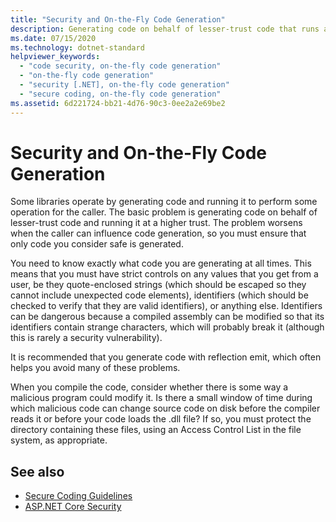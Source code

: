 ```yaml
---
title: "Security and On-the-Fly Code Generation"
description: Generating code on behalf of lesser-trust code that runs at a higher trust is a security concern, especially when a caller can influence code generation.
ms.date: 07/15/2020
ms.technology: dotnet-standard
helpviewer_keywords: 
  - "code security, on-the-fly code generation"
  - "on-the-fly code generation"
  - "security [.NET], on-the-fly code generation"
  - "secure coding, on-the-fly code generation"
ms.assetid: 6d221724-bb21-4d76-90c3-0ee2a2e69be2
---
```

# Security and On-the-Fly Code Generation

Some libraries operate by generating code and running it to perform some operation for the caller. The basic problem is generating code on behalf of lesser-trust code and running it at a higher trust. The problem worsens when the caller can influence code generation, so you must ensure that only code you consider safe is generated.  
  
You need to know exactly what code you are generating at all times. This means that you must have strict controls on any values that you get from a user, be they quote-enclosed strings (which should be escaped so they cannot include unexpected code elements), identifiers (which should be checked to verify that they are valid identifiers), or anything else. Identifiers can be dangerous because a compiled assembly can be modified so that its identifiers contain strange characters, which will probably break it (although this is rarely a security vulnerability).  
  
It is recommended that you generate code with reflection emit, which often helps you avoid many of these problems.  
  
When you compile the code, consider whether there is some way a malicious program could modify it. Is there a small window of time during which malicious code can change source code on disk before the compiler reads it or before your code loads the .dll file? If so, you must protect the directory containing these files, using an Access Control List in the file system, as appropriate.  
  
## See also

- [Secure Coding Guidelines](secure-coding-guidelines.md)
- [ASP.NET Core Security](/aspnet/core/security/)
